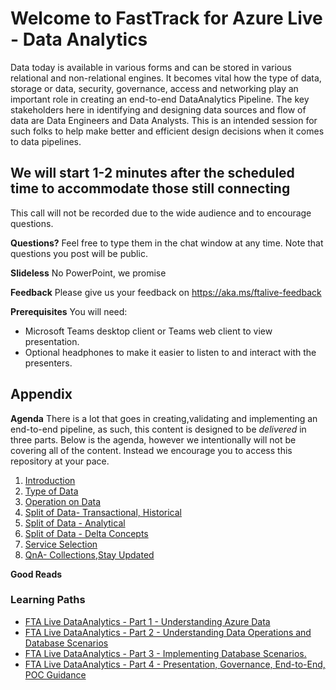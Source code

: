 # Welcome to FastTrack for Azure Live - Data Analytics

Data today is available in various forms and can be stored in various relational and non-relational engines. It becomes vital how the type of data, storage or data, security, governance, access and networking play an important role in creating an end-to-end DataAnalytics Pipeline. The key stakeholders here in identifying and designing data sources and flow of data are Data Engineers and Data Analysts. This is an intended session for such folks to help make better and efficient design decisions when it comes to data pipelines.

## We will start 1-2 minutes after the scheduled time to accommodate those still connecting
This call will not be recorded due to the wide audience and to encourage questions.

**Questions?** Feel free to type them in the chat window at any time. Note that questions you post will be public.

**Slideless**  No PowerPoint, we promise

**Feedback** Please give us your feedback on https://aka.ms/ftalive-feedback

**Prerequisites**
You will need:

* Microsoft Teams desktop client or Teams web client to view presentation.
* Optional headphones to make it easier to listen to and interact with the presenters.

## Appendix

**Agenda**
There is a lot that goes in creating,validating and implementing an end-to-end pipeline, as such, this content is designed to be _delivered_ in three parts. Below is the agenda, however we intentionally will not be covering all of the content. Instead we encourage you to access this repository at your pace. 

1. [Introduction](./introduction.md)
2. [Type of Data](./typeofdata.md)
3. [Operation on Data](./dataoperations.md)
4. [Split of Data- Transactional, Historical](./splitofdata1.md)
5. [Split of Data - Analytical](./splitofdata2.md)
6. [Split of Data - Delta Concepts](./splitofdata3.md)
7. [Service Selection](./serviceselection.md)
8. [QnA- Collections,Stay Updated](./QnA.md)

**Good Reads**

### Learning Paths

- [FTA Live DataAnalytics - Part 1 - Understanding Azure Data](https://learn.microsoft.com/users/krutimehta-7699/collections/yddwb7m2z6r28j)
- [FTA Live DataAnalytics - Part 2 - Understanding Data Operations and Database Scenarios](https://learn.microsoft.com/users/krutimehta-7699/collections/g77pf5oxr47n50)
- [FTA Live DataAnalytics - Part 3 - Implementing Database Scenarios.](https://learn.microsoft.com/users/krutimehta-7699/collections/222qb01y4d3pq7)
- [FTA Live DataAnalytics - Part 4 - Presentation, Governance, End-to-End, POC Guidance](https://learn.microsoft.com/users/krutimehta-7699/collections/0nnjfk5x1ejpj1)

